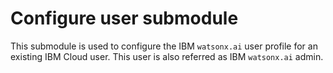 # Configure user submodule

This submodule is used to configure the IBM `watsonx.ai` user profile for an existing IBM Cloud user. This user is also referred as IBM `watsonx.ai` admin.
